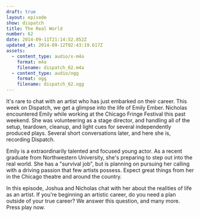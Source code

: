 ```yaml
---
draft: true
layout: episode
show: dispatch
title: The Real World
number: 62
date: 2014-09-11T21:14:52.852Z
updated_at: 2014-09-12T02:43:19.617Z
assets:
  - content_type: audio/x-m4a
    format: m4a
    filename: dispatch_62.m4a
  - content_type: audio/ogg
    format: ogg
    filename: dispatch_62.ogg
---
```

It's rare to chat with an artist who has just embarked on their career. This week on Dispatch, we get a glimpse into the life of Emily Ember. Nicholas encountered Emily while working at the Chicago Fringe Festival this past weekend. She was volunteering as a stage director, and handling all of the setup, teardown, cleanup, and light cues for several independently produced plays. Several short conversations later, and here she is, recording Dispatch.

Emily is a extraordinarily talented and focused young actor. As a recent graduate from Northwestern University, she's preparing to step out into the real world. She has a "survival job", but is planning on pursuing her calling with a driving passion that few artists possess. Expect great things from her in the Chicago theatre and around the country.

In this episode, Joshua and Nicholas chat with her about the realities of life as an artist. If you're beginning an artistic career, do you need a plan outside of your true career? We answer this question, and many more. Press play now.
